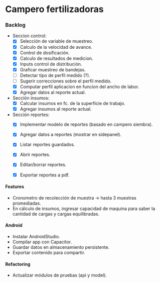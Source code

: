 # Campero fertilizadoras

### Backlog

  - Seccion control:  
    - [x] Selección de variable de muestreo.  
    - [x] Calculo de la velocidad de avance.  
    - [x] Control de dosificación.  
    - [x] Calculo de resultados de medicion.  
    - [x] Inputs control de distribución.  
    - [x] Graficar muestreo de bandejas.  
    - [ ] Detectar tipo de perfil medido (?).  
    - [ ] Sugerir correcciones sobre el perfil medido.  
    - [x] Computar perfil aplicacion en funcion del ancho de labor.  
    - [x] Agregar datos al reporte actual.  
  - Sección insumos:  
    - [x] Calcular insumos en fc. de la superficie de trabajo.  
    - [x] Agregar insumos al reporte actual.  
  - Sección reportes:  
    - [x] Implementar modelo de reportes (basado en campero siembra).  
    - [x] Agregar datos a reportes (mostrar en sidepanel).  
    - [x] Listar reportes guardados.  
    - [x] Abrir reportes.  
    - [x] Editar/borrar reportes.  
    - [x] Exportar reportes a pdf.  


#### Features    
  - Cronometro de recolección de muestra -> hasta 3 muestras promediadas.  
  - En cálculo de insumos, ingresar capacidad de maquina para saber la cantidad de cargas y cargas equilibradas.  

#### Android
  - Instalar AndroidStudio.  
  - Compilar app con Capacitor.  
  - Guardar datos en almacenamiento persistente.  
  - Exportar contenido para compartir.  

#### Refactoring
  - Actualizar módulos de pruebas (api y model).
